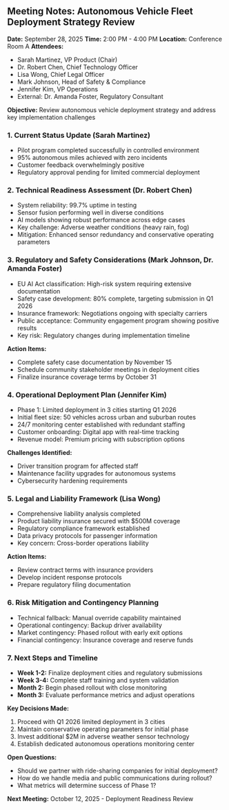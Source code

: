## Meeting Notes: Autonomous Vehicle Fleet Deployment Strategy Review

**Date:** September 28, 2025
**Time:** 2:00 PM - 4:00 PM
**Location:** Conference Room A
**Attendees:**
- Sarah Martinez, VP Product (Chair)
- Dr. Robert Chen, Chief Technology Officer
- Lisa Wong, Chief Legal Officer
- Mark Johnson, Head of Safety & Compliance
- Jennifer Kim, VP Operations
- External: Dr. Amanda Foster, Regulatory Consultant

**Objective:** Review autonomous vehicle deployment strategy and address key implementation challenges

### 1. Current Status Update (Sarah Martinez)
- Pilot program completed successfully in controlled environment
- 95% autonomous miles achieved with zero incidents
- Customer feedback overwhelmingly positive
- Regulatory approval pending for limited commercial deployment

### 2. Technical Readiness Assessment (Dr. Robert Chen)
- System reliability: 99.7% uptime in testing
- Sensor fusion performing well in diverse conditions
- AI models showing robust performance across edge cases
- Key challenge: Adverse weather conditions (heavy rain, fog)
- Mitigation: Enhanced sensor redundancy and conservative operating parameters

### 3. Regulatory and Safety Considerations (Mark Johnson, Dr. Amanda Foster)
- EU AI Act classification: High-risk system requiring extensive documentation
- Safety case development: 80% complete, targeting submission in Q1 2026
- Insurance framework: Negotiations ongoing with specialty carriers
- Public acceptance: Community engagement program showing positive results
- Key risk: Regulatory changes during implementation timeline

**Action Items:**
- Complete safety case documentation by November 15
- Schedule community stakeholder meetings in deployment cities
- Finalize insurance coverage terms by October 31

### 4. Operational Deployment Plan (Jennifer Kim)
- Phase 1: Limited deployment in 3 cities starting Q1 2026
- Initial fleet size: 50 vehicles across urban and suburban routes
- 24/7 monitoring center established with redundant staffing
- Customer onboarding: Digital app with real-time tracking
- Revenue model: Premium pricing with subscription options

**Challenges Identified:**
- Driver transition program for affected staff
- Maintenance facility upgrades for autonomous systems
- Cybersecurity hardening requirements

### 5. Legal and Liability Framework (Lisa Wong)
- Comprehensive liability analysis completed
- Product liability insurance secured with $500M coverage
- Regulatory compliance framework established
- Data privacy protocols for passenger information
- Key concern: Cross-border operations liability

**Action Items:**
- Review contract terms with insurance providers
- Develop incident response protocols
- Prepare regulatory filing documentation

### 6. Risk Mitigation and Contingency Planning
- Technical fallback: Manual override capability maintained
- Operational contingency: Backup driver availability
- Market contingency: Phased rollout with early exit options
- Financial contingency: Insurance coverage and reserve funds

### 7. Next Steps and Timeline
- **Week 1-2:** Finalize deployment cities and regulatory submissions
- **Week 3-4:** Complete staff training and system validation
- **Month 2:** Begin phased rollout with close monitoring
- **Month 3:** Evaluate performance metrics and adjust operations

**Key Decisions Made:**
1. Proceed with Q1 2026 limited deployment in 3 cities
2. Maintain conservative operating parameters for initial phase
3. Invest additional $2M in adverse weather sensor technology
4. Establish dedicated autonomous operations monitoring center

**Open Questions:**
- Should we partner with ride-sharing companies for initial deployment?
- How do we handle media and public communications during rollout?
- What metrics will determine success of Phase 1?

**Next Meeting:** October 12, 2025 - Deployment Readiness Review

